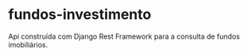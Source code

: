 # fundos-investimento
Api construída com Django Rest Framework para a consulta de fundos imobiliários.
